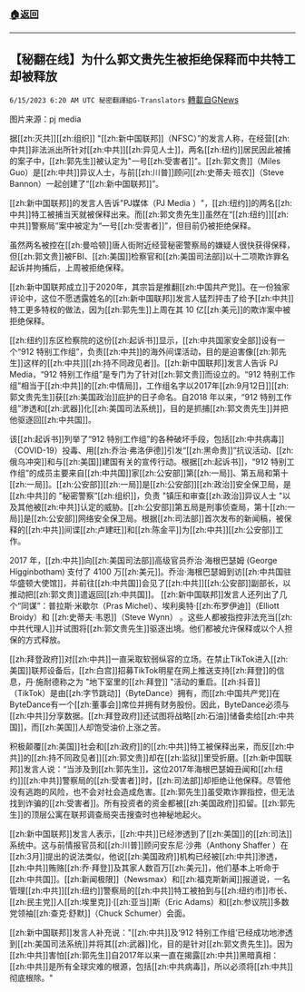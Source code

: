 ###  [:house:返回](README.md)
---


## 【秘翻在线】为什么郭文贵先生被拒绝保释而中共特工却被释放
`6/15/2023 6:20 AM UTC 秘密翻譯組G-Translators` [轉載自GNews](https://gnews.org/articles/1384979)

图片来源：pj media 

据[[zh:灭共]][[zh:组织]] "[[zh:新中国联邦]]（NFSC）”的发言人称，在经营[[zh:中共]]非法派出所针对[[zh:中共]][[zh:异见人士]]，两名[[zh:纽约]]居民因此被捕的案子中，[[zh:郭先生]]被认定为"一号[[zh:受害者]]"。[[zh:郭文贵]]（Miles Guo）是[[zh:中共]]异议人士，与前[[zh:川普]]顾问[[zh:史蒂夫·班农]]（Steve Bannon）一起创建了“[[zh:新中国联邦]]”。

[[zh:新中国联邦]]的发言人告诉"PJ媒体（PJ Media ）"，[[zh:纽约]]的两名[[zh:中共]]特工被捕当天就被保释出来。而[[zh:郭文贵先生]]虽然在“[[zh:纽约]][[zh:中共]]警察局”案中被定为“一号[[zh:受害者]]”，但目前仍被拒绝保释。

虽然两名被控在[[zh:曼哈顿]]唐人街附近经营秘密警察局的嫌疑人很快获得保释，但[[zh:郭文贵]]被FBI、[[zh:美国]]检察官和[[zh:美国司法部]]以十二项欺诈罪名起诉并拘捕后，上周被拒绝保释。

[[zh:新中国联邦成立]]于2020年，其宗旨是推翻[[zh:中国共产党]]。在一份独家评论中，这位不愿透露姓名的[[zh:新中国联邦]]发言人猛烈抨击了给予[[zh:中共]]特工更多特权的做法，因为[[zh:郭先生]]上周在其 10 亿[[zh:美元]]的欺诈案中被拒绝保释。

[[zh:纽约]]东区检察院的这份[[zh:起诉书]]显示，[[zh:中共国家安全部]]设有一个“912 特别工作组”，负责[[zh:中共]]的海外间谍活动，目的是迫害像[[zh:郭先生]]这样的[[zh:中共]][[zh:持不同政见者]]。[[zh:新中国联邦]]发言人告诉 PJ Media，“912 特别工作组”是专门为了针对[[zh:郭文贵]]而设立的。“912 特别工作组”相当于[[zh:中共]]的[[zh:中情局]]，工作组名字以2017年[[zh:9月12日]][[zh:郭文贵先生]]获[[zh:美国政治]]庇护的日子命名。自2018 年以来，“912 特别工作组”渗透和[[zh:武器]]化[[zh:美国司法系统]]，目的是抓捕[[zh:郭文贵先生]]并把他驱逐回[[zh:中共国]]。

该[[zh:起诉书]]列举了“912 特别工作组”的各种破坏手段，包括[[zh:中共病毒]]（COVID-19）投毒、用[[zh:乔治·弗洛伊德]]引发“[[zh:黑命贵]]”抗议活动、[[zh:俄乌冲突]]和与[[zh:美国]]建国有关的宣传行动。根据[[zh:起诉书]]，“912 特别工作组”的成员主要来自[[zh:中共国]]家[[zh:公安部]]第[[zh:一局]]、第五局和第十[[zh:一局]]。[[zh:公安部]][[zh:一局]]是[[zh:公安部]][[zh:政治]]安全保卫局，是[[zh:中共]]的 "秘密警察”[[zh:组织]]，负责 "镇压和审查[[zh:政治]]异议人士 "以及其他被[[zh:中共]]认定的威胁。[[zh:公安部]]第五局是刑事侦查局，第十[[zh:一局]]是[[zh:公安部]]网络安全保卫局。根据[[zh:司法部]]首次发布的新闻稿，被保释的[[zh:中共]]间谍[[zh:卢建旺]]和[[zh:陈金平]]为[[zh:中共]][[zh:公安部]]工作。

2017 年，[[zh:中共]]向[[zh:美国司法部]]高级官员乔治·海根巴瑟姆 (George Higginbotham) 支付了 4100 万[[zh:美元]]。乔治·海根巴瑟姆到访[[zh:中共国驻华盛顿大使馆]]，并前往[[zh:中共国]]会见了[[zh:中共]][[zh:公安部]]副部长，以推动把[[zh:郭文贵]]遣返回[[zh:中共国]]。 [[zh:新中国联邦]]发言人还列出了几个“同谋”：普拉斯·米歇尔（Pras Michel）、埃利奥特·[[zh:布罗伊迪]]（Elliott Broidy）和 [[zh:史蒂夫·韦恩]]（Steve Wynn） 。这些人都被指控非法充当[[zh:中共代理人]]并试图将[[zh:郭文贵先生]]驱逐出境。他们都被允许保释或以个人担保的方式释放。

[[zh:拜登政府]]对[[zh:中共]]一直采取软弱纵容的立场。在禁止TikTok进入[[zh:美国]]联邦设备后，[[zh:白宫]]招募TikTok明星在网上推送支持[[zh:拜登]]的信息，丹·施耐德称之为 "地下室里的[[zh:拜登]] "活动的重启。[[zh:抖音]]（TikTok）是由[[zh:字节跳动]]（ByteDance）拥有，而[[zh:中国共产党]]在ByteDance有一个[[zh:董事会]]席位并拥有财务股份。因此，ByteDance必须与[[zh:中共]]分享数据。[[zh:拜登政府]]还试图将战略[[zh:石油]]储备卖给[[zh:中共国]]，而[[zh:美国]]人却饱受油价上涨之苦。

积极颠覆[[zh:美国]]社会和[[zh:政府]]的[[zh:中共]]特工被保释出来，而反[[zh:中共]]的[[zh:持不同政见者]][[zh:郭文贵]]却在[[zh:监狱]]里受折磨。[[zh:新中国联邦]]发言人说：“当涉及到[[zh:郭先生]]，这位2017年海根巴瑟姆丑闻和[[zh:纽约]][[zh:中共]]警察局的[[zh:受害者]]时，[[zh:司法部]]却拒绝让他保释。尽管他没有逃跑的风险，也不会对社会造成危害。[[zh:郭先生]]虽受欺诈罪指控，但无法找到诈骗的[[zh:受害者]]。所有投资者的资金都被[[zh:美国政府]]扣留。[[zh:郭先生]]的顶层公寓在联邦调查局突击搜查时也神秘地起火。

[[zh:新中国联邦]]发言人表示，[[zh:中共]]已经渗透到了[[zh:美国]]的[[zh:司法]]系统中。这与前情报官员和[[zh:川普]]顾问安东尼·沙弗（Anthony Shaffer ）在[[zh:3月]]提出的说法类似，他说[[zh:美国政府]]机构已经被[[zh:中共]]渗透，[[zh:中共]]贿赂[[zh:乔·拜登]]及其家人数百万[[zh:美元]]，他们基本上听命于[[zh:中共国]]。[[zh:新闻极限]]（Newsmax）和[[zh:福克斯新闻]]报道说，一名管理[[zh:中共]][[zh:纽约]]警察局的[[zh:中共]]特工被拍到与[[zh:纽约市]]市长、[[zh:民主党]]人[[zh:埃里克]]·[[zh:亚当]]斯（Eric Adams）和[[zh:参议院]]多数党领袖[[zh:查克·舒默]]（Chuck Schumer）会面。

[[zh:新中国联邦]]发言人补充说："[[zh:中共]]及‘912 特别工作组’已经成功地渗透到[[zh:美国司法系统]]并将其[[zh:武器]]化，目的是针对[[zh:郭文贵先生]]。因为[[zh:中共]]害怕[[zh:郭先生]]自2017年以来一直在揭露[[zh:中共]]黑暗真相：[[zh:中共]]是所有全球灾难的根源，包括[[zh:中共病毒]]，所以必须将[[zh:中共]]彻底根除。"
